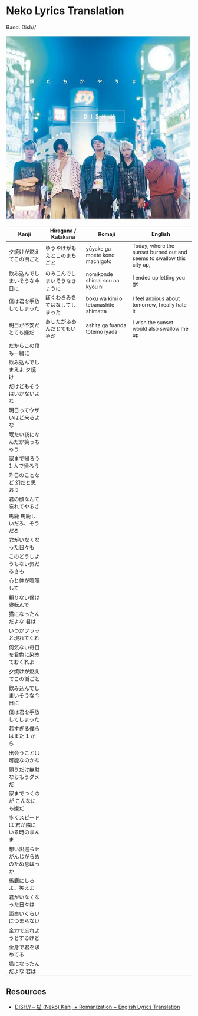 # Neko Lyrics Translation

Band: Dish//

![Dish band](./dish.jpeg)

| Kanji                                   | Hiragana / Katakana            | Romaji                              | English                                                               |
| --------------------------------------- | ------------------------------ | ----------------------------------- | --------------------------------------------------------------------- |
| 夕焼けが燃えてこの街ごと                | ゆうやけがもえとこのまちごと   | yūyake ga moete kono machigoto      | Today, where the sunset burned out and seems to swallow this city up, |
| 飲み込んでしまいそうな今日に            | のみこんでしまいそうなきょうに | nomikonde shimai sou na kyou ni     | I ended up letting you go                                             |
| 僕は君を手放してしまった                | ぼくわきみをてばなしてしまった | boku wa kimi o tebanashite shimatta | I feel anxious about tomorrow, I really hate it                       |
| 明日が不安だ とても嫌だ                 | あしたがふあんだとてもいやだ   | ashita ga fuanda totemo iyada       | I wish the sunset would also swallow me up                            |
| だからこの僕も一緒に                    |                                |                                     |                                                                       |
| 飲み込んでしまえよ 夕焼け               |                                |                                     |                                                                       |
| だけどもそうはいかないよな              |                                |                                     |                                                                       |
| 明日ってウザいほど来るよな              |                                |                                     |                                                                       |
| 眠たい夜になんだか笑っちゃう            |                                |                                     |                                                                       |
| 家まで帰ろう 1 人で帰ろう               |                                |                                     |                                                                       |
| 昨日のことなど 幻だと思おう             |                                |                                     |                                                                       |
| 君の顔なんて忘れてやるさ                |                                |                                     |                                                                       |
| 馬鹿 馬鹿しいだろ、そうだろ             |                                |                                     |                                                                       |
| 君がいなくなった日々も                  |                                |                                     |                                                                       |
| このどうしようもない気だるさも          |                                |                                     |                                                                       |
| 心と体が喧嘩して                        |                                |                                     |                                                                       |
| 頼りない僕は寝転んで                    |                                |                                     |                                                                       |
| 猫になったんだよな 君は                 |                                |                                     |                                                                       |
| いつかフラッと現れてくれ                |                                |                                     |                                                                       |
| 何気ない毎日を君色に染めておくれよ      |                                |                                     |                                                                       |
| 夕焼けが燃えてこの街ごと                |                                |                                     |                                                                       |
| 飲み込んでしまいそうな今日に            |                                |                                     |                                                                       |
| 僕は君を手放してしまった                |                                |                                     |                                                                       |
| 若すぎる僕らはまた 1 から               |                                |                                     |                                                                       |
| 出会うことは可能なのかな                |                                |                                     |                                                                       |
| 願うだけ無駄ならもうダメだ              |                                |                                     |                                                                       |
| 家までつくのが こんなにも嫌だ           |                                |                                     |                                                                       |
| 歩くスピードは 君が隣にいる時のまんま   |                                |                                     |                                                                       |
| 想い出巡らせ がんじがらめのため息ばっか |                                |                                     |                                                                       |
| 馬鹿にしろよ、笑えよ                    |                                |                                     |                                                                       |
| 君がいなくなった日々は                  |                                |                                     |                                                                       |
| 面白いくらいにつまらない                |                                |                                     |                                                                       |
| 全力で忘れようとするけど                |                                |                                     |                                                                       |
| 全身で君を求めてる                      |                                |                                     |                                                                       |
| 猫になったんだよな 君は                 |                                |                                     |                                                                       |

## Resources

- [DISH// – 猫 (Neko) Kanji + Romanization + English Lyrics Translation](https://amourpropre97.wordpress.com/2020/03/07/dish-%E7%8C%AB-neko-kanji-romanization-english-lyrics-translation/)
